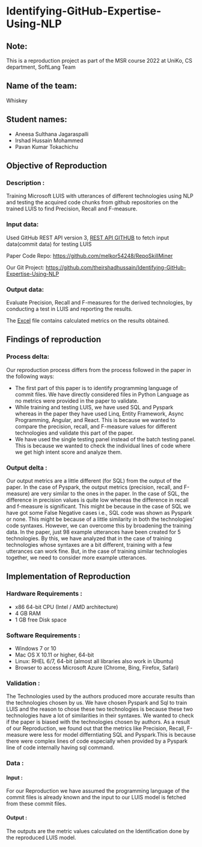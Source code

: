 # Identifying-GitHub-Expertise-Using-NLP
## Note: 
This is a reproduction project as part of the MSR course 2022 at UniKo, CS department, SoftLang Team

## Name of the team: 
Whiskey

## Student names: 
- Aneesa Sulthana Jagaraspalli
- Irshad Hussain Mohammed
- Pavan Kumar Tokachichu

## Objective of Reproduction

### Description : 
Training Microsoft LUIS with utterances of different technologies using NLP and  testing the acquired code chunks from github repositories  on the trained LUIS to find Precision, Recall and F-measure.

### Input data:  
Used GitHub REST API version 3, [REST API GITHUB](https://developer.github.com/v3/) to fetch input data(commit data) for testing LUIS 

Paper Code Repo: https://github.com/melkor54248/RepoSkillMiner

Our Git Project: https://github.com/theirshadhussain/Identifying-GitHub-Expertise-Using-NLP

### Output data: 
Evaluate Precision, Recall and F-measures for the derived technologies, by conducting a test in LUIS and reporting the results.

The [Excel](https://github.com/theirshadhussain/Identifying-GitHub-Expertise-Using-NLP/blob/master/Data/metrics_for_Testingdata_LUIS.xlsx) file contains calculated metrics on the results obtained.
## Findings of reproduction

### Process delta:
Our reproduction process differs from the process followed in the paper in the following ways:
- The first part of this paper is to identify programming language of commit files. We have directly considered files in Python Language as no metrics were provided in the paper to validate.
- While training and testing LUIS, we have used SQL and Pyspark whereas in the paper they have used Linq, Entity Framework, Async Programming, Angular, and React. This is because we wanted to compare the precision, recall, and F-measure values for different technologies and validate this part of the paper.
- We have used the single testing panel instead of the batch testing panel. This is because we wanted to check the individual lines of code where we get high intent score and analyze them.

### Output delta :
Our output metrics are a little different (for SQL) from the output of the paper. In the case of Pyspark, the output metrics (precision, recall, and F-measure) are very similar to the ones in the paper. In the case of SQL, the difference in precision values is quite low whereas the difference in recall and f-measure is significant. This might be because in the case of SQL we have got some False Negative cases i.e., SQL code was shown as Pyspark or none. This might be because of a little similarity in both the technologies’ code syntaxes. However, we can overcome this by broadening the training data. In the paper, just 98 example utterances have been created for 5 technologies. By this, we have analyzed that in the case of training technologies whose syntaxes are a bit different, training with a few utterances can work fine. But, in the case of training similar technologies together, we need to consider more example utterances.

## Implementation of Reproduction
### Hardware Requirements :
- x86 64-bit CPU (Intel / AMD architecture)
- 4 GB RAM
- 1 GB free Disk space

### Software Requirements :
- Windows 7 or 10
- Mac OS X 10.11 or higher, 64-bit
- Linux: RHEL 6/7, 64-bit (almost all libraries also work in Ubuntu)
- Browser to access Microsoft Azure (Chrome, Bing, Firefox, Safari)

### Validation :
The Technologies used by the authors produced more accurate results than the technologies chosen by us. We have chosen Pyspark and Sql to train LUIS and the reason to chose these two technologies is because these two technologies have a lot of similarities in their syntaxes. We wanted to check if the paper is biased with the technologies chosen by authors. As a result of our Reproduction, we found out that the metrics like Precision, Recall, F-measure were less for model differntiating SQL and Pyspark.This is because there were complex lines of code especially when provided by a Pyspark line of code internally having sql command.

### Data :

#### Input   : 
For our Reproduction we have assumed the programming language of the commit files is already known and the input to our LUIS model is fetched from these commit files. 

#### Output  : 
The outputs are the metric values calculated on the Identification done by the reproduced LUIS model.
